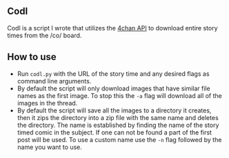 Codl
---
Codl is a script I wrote that utilizes the [4chan API](https://github.com/4chan/4chan-API) to download entire story times from the /co/ board.

How to use
---
* Run ```codl.py``` with the URL of the story time and any desired flags as command line arguments.
* By default the script will only download images that have similar file names as the first image. To stop this the ```-a``` flag will download all of the images in the thread.
* By default the script will save all the images to a directory it creates, then it zips the directory into a zip file with the same name and deletes the directory. The name is established by finding the name of the story timed comic in the subject. If one can not be found a part of the first post will be used. To use a custom name use the ```-n``` flag followed by the name you want to use.
